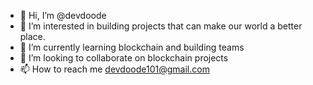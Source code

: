- 👋 Hi, I’m @devdoode
- 👀 I’m interested in building projects that can make our world a better place.
- 🌱 I’m currently learning blockchain and building teams
- 💞️ I’m looking to collaborate on blockchain projects
- 📫 How to reach me devdoode101@gmail.com

<!---
devdoode/devdoode is a ✨ special ✨ repository because its `README.md` (this file) appears on your GitHub profile.
You can click the Preview link to take a look at your changes.
--->
